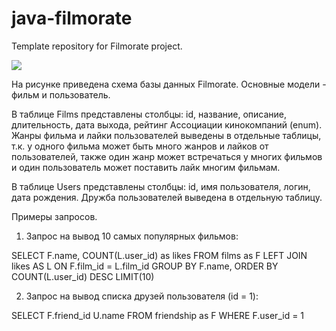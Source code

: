 # java-filmorate
Template repository for Filmorate project.

![](C:\Users\kosty\IdeaProjects\filmorate\Schema.png)

На рисунке приведена схема базы данных Filmorate. Основные модели - фильм и пользователь. 

В таблице Films представлены столбцы: id, название, описание, длительность, дата выхода, рейтинг Ассоциации кинокомпаний (enum). Жанры фильма и лайки пользователей выведены в отдельные таблицы, т.к. у одного фильма может быть много жанров и лайков от пользователей, также один жанр может встречаться у многих фильмов и один пользователь может поставить лайк многим фильмам. 

В таблице Users представлены столбцы: id, имя пользователя, логин, дата рождения. Дружба пользователей выведена в отдельную таблицу.

Примеры запросов.
1) Запрос на вывод 10 самых популярных фильмов:

SELECT F.name, 
       COUNT(L.user_id) as likes
FROM films as F
LEFT JOIN likes AS L ON F.film_id = L.film_id
GROUP BY F.name,
ORDER BY COUNT(L.user_id) DESC
LIMIT(10)

2) Запрос на вывод списка друзей пользователя (id = 1):

SELECT F.friend_id
       U.name
FROM friendship as F
WHERE F.user_id = 1 

